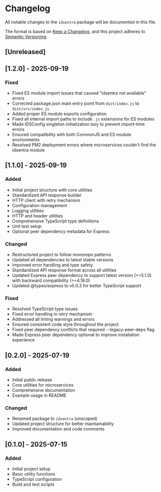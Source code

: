 # Changelog

All notable changes to the `idsentra` package will be documented in this file.

The format is based on [Keep a Changelog](https://keepachangelog.com/en/1.0.0/),
and this project adheres to [Semantic Versioning](https://semver.org/spec/v2.0.0.html).

## [Unreleased]

## [1.2.0] - 2025-09-19

### Fixed
- Fixed ES module import issues that caused "idsentra not available" errors
- Corrected package.json main entry point from `dist/index.js` to `dist/src/index.js`
- Added proper ES module exports configuration
- Fixed all internal import paths to include `.js` extensions for ES modules
- Made IDSConfig singleton initialization lazy to prevent import-time errors
- Ensured compatibility with both CommonJS and ES module environments
- Resolved PM2 deployment errors where microservices couldn't find the idsentra module

## [1.1.0] - 2025-09-19

### Added
- Initial project structure with core utilities
- Standardized API response builder
- HTTP client with retry mechanism
- Configuration management
- Logging utilities
- HTTP and header utilities
- Comprehensive TypeScript type definitions
- Unit test setup
- Optional peer dependency metadata for Express

### Changed
- Restructured project to follow monorepo patterns
- Updated all dependencies to latest stable versions
- Improved error handling and type safety
- Standardized API response format across all utilities
- Updated Express peer dependency to support latest version (>=5.1.0) with backward compatibility (>=4.18.0)
- Updated @types/express to v5.0.3 for better TypeScript support

### Fixed
- Resolved TypeScript type issues
- Fixed error handling in retry mechanism
- Addressed all linting warnings and errors
- Ensured consistent code style throughout the project
- Fixed peer dependency conflicts that required --legacy-peer-deps flag
- Made Express peer dependency optional to improve installation experience

## [0.2.0] - 2025-07-19

### Added
- Initial public release
- Core utilities for microservices
- Comprehensive documentation
- Example usage in README

### Changed
- Renamed package to `idsentra` (unscoped)
- Updated project structure for better maintainability
- Improved documentation and code comments

## [0.1.0] - 2025-07-15

### Added
- Initial project setup
- Basic utility functions
- TypeScript configuration
- Build and test scripts
